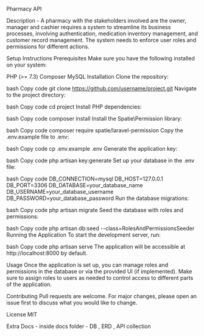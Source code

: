 Pharmacy API 

Description -
A pharmacy with the stakeholders involved are the owner, manager and cashier requires a system to streamline its business processes, involving authentication, medication inventory management, and customer record management. The system needs to enforce user roles and permissions for different actions.

Setup Instructions
Prerequisites
Make sure you have the following installed on your system:

PHP (>= 7.3)
Composer
MySQL
Installation
Clone the repository:

bash
Copy code
git clone https://github.com/username/project.git
Navigate to the project directory:

bash
Copy code
cd project
Install PHP dependencies:

bash
Copy code
composer install
Install the Spatie\Permission library:

bash
Copy code
composer require spatie/laravel-permission
Copy the .env.example file to .env:

bash
Copy code
cp .env.example .env
Generate the application key:

bash
Copy code
php artisan key:generate
Set up your database in the .env file:

bash
Copy code
DB_CONNECTION=mysql
DB_HOST=127.0.0.1
DB_PORT=3306
DB_DATABASE=your_database_name
DB_USERNAME=your_database_username
DB_PASSWORD=your_database_password
Run the database migrations:

bash
Copy code
php artisan migrate
Seed the database with roles and permissions:

bash
Copy code
php artisan db:seed --class=RolesAndPermissionsSeeder
Running the Application
To start the development server, run:

bash
Copy code
php artisan serve
The application will be accessible at http://localhost:8000 by default.

Usage
Once the application is set up, you can manage roles and permissions in the database or via the provided UI (if implemented). Make sure to assign roles to users as needed to control access to different parts of the application.

Contributing
Pull requests are welcome. For major changes, please open an issue first to discuss what you would like to change.

License
MIT

Extra Docs -
  inside docs folder - DB , ERD , API collection
